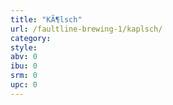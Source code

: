 ```yaml
---
title: "KÃ¶lsch"
url: /faultline-brewing-1/kaplsch/
category: 
style: 
abv: 0
ibu: 0
srm: 0
upc: 0
---
```


